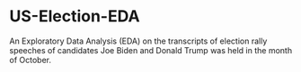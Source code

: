 # US-Election-EDA
An Exploratory Data Analysis (EDA) on the transcripts of election rally speeches of candidates Joe Biden and Donald Trump was held in the month of October. 
